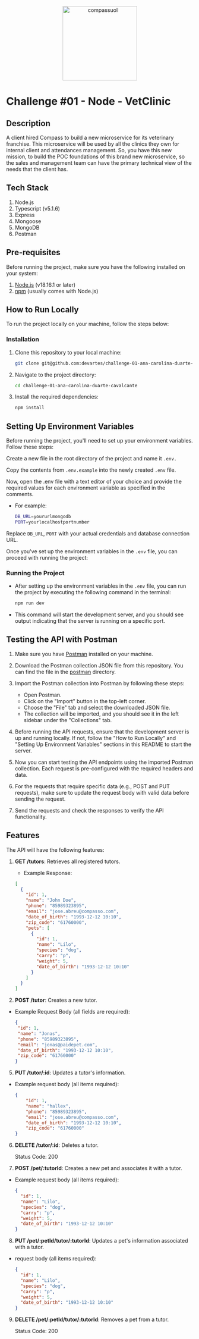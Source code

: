 <div align="center">
<a href="/">
  <img src="https://stc.uol.com/g/sobreuol/images/footer/compass-logo.svg?v=3.9.44" alt="compassuol" width="200">
</a>
</div>

# Challenge #01 - Node - VetClinic

## Description
A client hired Compass to build a new microservice for its veterinary franchise. This microservice
will be used by all the clinics they own for internal client and attendances management.
So, you have this new mission, to build the POC foundations of this brand new microservice,
so the sales and management team can have the primary technical view of the needs
that the client has.

## Tech Stack

1. Node.js
2. Typescript (v5.1.6)
3. Express
4. Mongoose
5. MongoDB
6. Postman

## Pre-requisites

Before running the project, make sure you have the following installed on your system:

1. [Node.js](https://nodejs.org/) (v18.16.1 or later)
2. [npm](https://www.npmjs.com/) (usually comes with Node.js)


## How to Run Locally

To run the project locally on your machine, follow the steps below:

### Installation

1. Clone this repository to your local machine:

   ```bash
   git clone git@github.com:devartes/challenge-01-ana-carolina-duarte-cavalcante.git

2. Navigate to the project directory:
   
   ```bash
   cd challenge-01-ana-carolina-duarte-cavalcante

3. Install the required dependencies:

   ```bash
   npm install

## Setting Up Environment Variables

Before running the project, you'll need to set up your environment variables. Follow these steps:

Create a new file in the root directory of the project and name it `.env.`

Copy the contents from `.env.example` into the newly created `.env` file.

Now, open the .env file with a text editor of your choice and provide the required values for each environment variable as specified in the comments.

- For example:

   ```bash
   DB_URL=yoururlmongodb
   PORT=yourlocalhostportnumber

Replace `DB_URL`, `PORT` with your actual credentials and database connection URL.

Once you've set up the environment variables in the `.env` file, you can proceed with running the project:

### Running the Project

- After setting up the environment variables in the `.env` file, you can run the project by executing the following command in the terminal:

   ```bash
   npm run dev

- This command will start the development server, and you should see output indicating that the server is running on a specific port. 

## Testing the API with Postman

1. Make sure you have [Postman](https://www.postman.com/downloads/) installed on your machine.

2. Download the Postman collection JSON file from this repository. You can find the file in the [postman](./postman) directory.

3. Import the Postman collection into Postman by following these steps:
   - Open Postman.
   - Click on the "Import" button in the top-left corner.
   - Choose the "File" tab and select the downloaded JSON file.
   - The collection will be imported, and you should see it in the left sidebar under the "Collections" tab.

4. Before running the API requests, ensure that the development server is up and running locally. If not, follow the "How to Run Locally" and "Setting Up Environment Variables" sections in this README to start the server.

5. Now you can start testing the API endpoints using the imported Postman collection. Each request is pre-configured with the required headers and data.

6. For the requests that require specific data (e.g., POST and PUT requests), make sure to update the request body with valid data before sending the request.

7. Send the requests and check the responses to verify the API functionality.

## Features

The API will have the following features:

1. **GET /tutors**: Retrieves all registered tutors.
   
    - Example Response:
   ```json
   [
     {
       "id": 1,
       "name": "John Doe",
       "phone": "85989323895",
       "email": "jose.abreu@compasso.com",
       "date_of_birth": "1993-12-12 10:10",
       "zip_code": "61760000",
       "pets": [
         {
           "id": 1,
           "name": "Lilo",
           "species": "dog",
           "carry": "p",
           "weight": 5,
           "date_of_birth": "1993-12-12 10:10"
         }
       ]
     }
   ]
   
2. **POST /tutor**: Creates a new tutor.

 - Example Request Body (all fields are required):
   ```json
   {
    "id": 1,
    "name": "Jonas",
    "phone": "85989323895",
    "email": "jonas@paidepet.com",
    "date_of_birth": "1993-12-12 10:10",
    "zip_code": "61760000"
   }    
   
5. **PUT /tutor/:id**: Updates a tutor's information.

 - Example request body (all items required):
   ```json
   {
       "id": 1,
       "name": "hallex",
       "phone": "85989323895",
       "email": "jose.abreu@compasso.com",
       "date_of_birth": "1993-12-12 10:10",
       "zip_code": "61760000"
   }

6. **DELETE /tutor/:id**: Deletes a tutor.
 
   Status Code: 200

8. **POST /pet/:tutorId**: Creates a new pet and associates it with a tutor.

  - Example request body (all items required):
     ```json
     {
       "id": 1,
       "name": "Lilo",
       "species": "dog",
       "carry": "p",
       "weight": 5,
       "date_of_birth": "1993-12-12 10:10"
     }

8. **PUT /pet/:petId/tutor/:tutorId**: Updates a pet's information associated with a tutor.

-  request body (all items required):
     ```json
   {
       "id": 1,
       "name": "Lilo",
       "species": "dog",
       "carry": "p",
       "weight": 5,
       "date_of_birth": "1993-12-12 10:10"
    }

9. **DELETE /pet/:petId/tutor/:tutorId**: Removes a pet from a tutor.

   Status Code: 200







  

